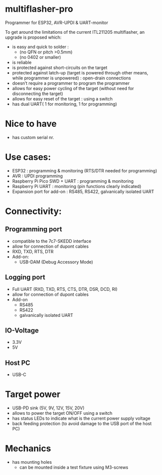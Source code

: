  # multiflasher-pro
Programmer for ESP32, AVR-UPDI &amp; UART-monitor

To get around the limitations of the current ITL211205 multiflasher, an upgrade is proposed which:
* is easy and quick to solder :
  * (no QFN or pitch >0.5mm)
  * (no 0402 or smaller)
* is reliable
* is protected against short-circuits on the target
* protected against latch-up (target is powered through other means, while programmer is unpowered) : open-drain connections
* doesn’t require a programmer to program the programmer
* allows for easy power cycling of the target (without need for disconnecting the target)
* allows for easy reset of the target : using a switch
* has dual UART( 1 for monitoring, 1 for programming)

# Nice to have
* has custom serial nr.

# Use cases:
* ESP32 : programming & monitoring (RTS/DTR needed for programming)
* AVR : UPDI programming
* Raspberry Pi Pico SWD + UART : programming & monitoring
* Raspberry Pi UART : monitoring (pin functions clearly indicated)
* Expansion port for add-on : RS485, RS422, galvanically isolated UART

# Connectivity:
## Programming port
* compatible to the 7c7-SKEDD interface
* allow for connection of dupont cables
* RXD, TXD, RTS, DTR
* Add-on:
  * USB-DAM (Debug Accessory Mode)

## Logging port
* Full UART (RXD, TXD, RTS, CTS, DTR, DSR, DCD, RI)
* allow for connection of dupont cables
* Add-on
  * RS485
  * RS422
  * galvanically isolated UART

## IO-Voltage
* 3.3V
* 5V

## Host PC
* USB-C

# Target power
* USB-PD sink (5V, 9V, 12V, 15V, 20V)
* allows to power the target ON/OFF using a switch
* has status LEDs to indicate what is the current power supply voltage
* back feeding protection (to avoid damage to the USB port of the host PC)

# Mechanics
* has mounting holes
  * can be mounted inside a test fixture using M3-screws